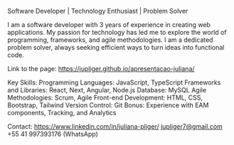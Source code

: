 Software Developer | Technology Enthusiast | Problem Solver

I am a software developer with 3 years of experience in creating web applications. My passion for technology has led me to explore the world of programming, frameworks, and agile methodologies. 
I am a dedicated problem solver, always seeking efficient ways to turn ideas into functional code.

Link to the page: https://jupliger.github.io/apresentacao-juliana/

Key Skills:
Programming Languages: JavaScript, TypeScript
Frameworks and Libraries: React, Next, Angular, Node.js
Database: MySQL
Agile Methodologies: Scrum, Agile
Front-end Development: HTML, CSS, Bootstrap, Tailwind
Version Control: Git
Bonus: Experience with EAM components, Tracking, and Analytics

Contact:
https://www.linkedin.com/in/juliana-pliger/
jupliger7@gmail.com
+55 41 997393176 (WhatsApp)
